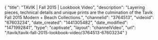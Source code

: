 {
    "title": "TAVIK | Fall 2015 | Lookbook Video",
    "description": "Layering pieces, technical details and unique prints are the culmination of the Tavik Fall 2015 Modern + Beach Collections.",
    "channelid": "3764513",
    "videoid": "67603234",
    "date_created": "1441305482",
    "date_modified": "1471992841",
    "type": "captivate",
    "layout": "channelVideo",
    "url": "\/tavik\/tavik-fall-2015-lookbook-video\/3764513-67603234"
}